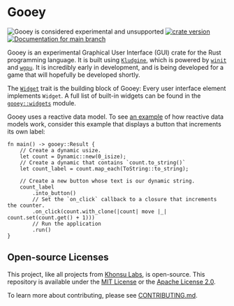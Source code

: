 # Gooey

![Gooey is considered experimental and unsupported](https://img.shields.io/badge/status-prototype-blueviolet)
[![crate version](https://img.shields.io/crates/v/gooey.svg)](https://crates.io/crates/gooey)
[![Documentation for `main` branch](https://img.shields.io/badge/docs-main-informational)](https://gooey.rs/main/gooey/)

Gooey is an experimental Graphical User Interface (GUI) crate for the Rust
programming language. It is built using [`Kludgine`][kludgine], which is powered
by [`winit`][winit] and [`wgpu`][wgpu]. It is incredibly early in development,
and is being developed for a game that will hopefully be developed shortly.

The [`Widget`][widget] trait is the building block of Gooey: Every user
interface element implements `Widget`. A full list of built-in widgets can be
found in the [`gooey::widgets`][widgets] module.

Gooey uses a reactive data model. To see [an example][button-example] of how
reactive data models work, consider this example that displays a button that
increments its own label:

```rust,ignore
fn main() -> gooey::Result {
    // Create a dynamic usize.
    let count = Dynamic::new(0_isize);
    // Create a dynamic that contains `count.to_string()`
    let count_label = count.map_each(ToString::to_string);

    // Create a new button whose text is our dynamic string.
    count_label
        .into_button()
        // Set the `on_click` callback to a closure that increments the counter.
        .on_click(count.with_clone(|count| move |_| count.set(count.get() + 1)))
        // Run the application
        .run()
}
```

[widget]: https://gooey.rs/main/gooey/widget/trait.Widget.html
[kludgine]: https://github.com/khonsulabs/kludgine
[wgpu]: https://github.com/gfx-rs/wgpu
[winit]: https://github.com/rust-windowing/winit
[widgets]: https://gooey.rs/main/gooey/widgets/index.html
[button-example]: https://github.com/khonsulabs/gooey/tree/main/examples/basic-button.rs

## Open-source Licenses

This project, like all projects from [Khonsu Labs](https://khonsulabs.com/), is open-source.
This repository is available under the [MIT License](./LICENSE-MIT) or the
[Apache License 2.0](./LICENSE-APACHE).

To learn more about contributing, please see [CONTRIBUTING.md](./CONTRIBUTING.md).
